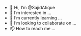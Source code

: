 - 👋 Hi, I’m @SajidAtique
- 👀 I’m interested in ...
- 🌱 I’m currently learning ...
- 💞️ I’m looking to collaborate on ...
- 📫 How to reach me ...

<!---
SajidAtique/SajidAtique is a ✨ special ✨ repository because its `README.md` (this file) appears on your GitHub profile.
You can click the Preview link to take a look at your changes.
--->
